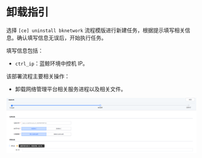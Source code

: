 # 卸载指引

选择 `[ce] uninstall bknetwork` 流程模版进行新建任务，根据提示填写相关信息。确认填写信息无误后，开始执行任务。

填写信息包括：

- `ctrl_ip`：蓝鲸环境中控机 IP。

该部署流程主要相关操作：

- 卸载网络管理平台相关服务进程以及相关文件。

![uninstall_bknetwork](../../assets/uninstall.png)